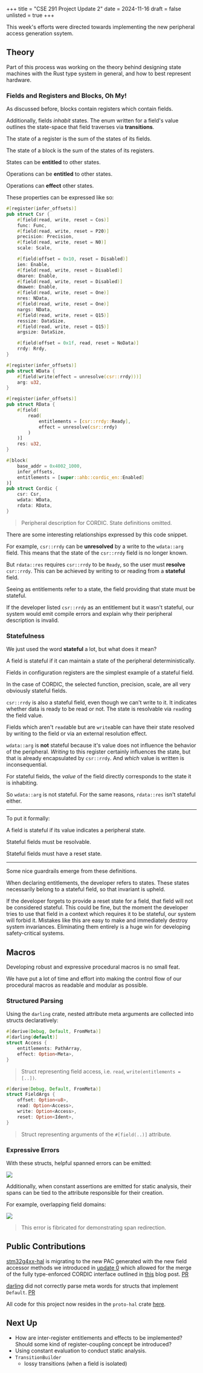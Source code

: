 +++
title = "CSE 291 Project Update 2"
date = 2024-11-16
draft = false
unlisted = true
+++

This week's efforts were directed towards implementing the new
peripheral access generation ssytem.

## Theory

Part of this process was working on the theory behind designing
state machines with the Rust type system in general, and how
to best represent hardware.

### Fields and Registers and Blocks, Oh My!

As discussed before, blocks contain registers which contain fields.

Additionally, fields *inhabit* states. The enum written for a field's
value outlines the state-space that field traverses via **transitions**.

The state of a register is the sum of the states of its fields.

The state of a block is the sum of the states of its registers.

States can be **entitled** to other states.

Operations can be **entitled** to other states.

Operations can **effect** other states.

These properties can be expressed like so:

```rust
#[register(infer_offsets)]
pub struct Csr {
    #[field(read, write, reset = Cos)]
    func: Func,
    #[field(read, write, reset = P20)]
    precision: Precision,
    #[field(read, write, reset = N0)]
    scale: Scale,

    #[field(offset = 0x10, reset = Disabled)]
    ien: Enable,
    #[field(read, write, reset = Disabled)]
    dmaren: Enable,
    #[field(read, write, reset = Disabled)]
    dmawen: Enable,
    #[field(read, write, reset = One)]
    nres: NData,
    #[field(read, write, reset = One)]
    nargs: NData,
    #[field(read, write, reset = Q15)]
    ressize: DataSize,
    #[field(read, write, reset = Q15)]
    argsize: DataSize,

    #[field(offset = 0x1f, read, reset = NoData)]
    rrdy: Rrdy,
}

#[register(infer_offsets)]
pub struct WData {
    #[field(write(effect = unresolve(csr::rrdy)))]
    arg: u32,
}

#[register(infer_offsets)]
pub struct RData {
    #[field(
        read(
            entitlements = [csr::rrdy::Ready],
            effect = unresolve(csr::rrdy)
        )
    )]
    res: u32,
}

#[block(
    base_addr = 0x4002_1000,
    infer_offsets,
    entitlements = [super::ahb::cordic_en::Enabled]
)]
pub struct Cordic {
    csr: Csr,
    wdata: WData,
    rdata: RData,
}
```
> Peripheral description for CORDIC.
> State definitions omitted.

There are some interesting relationships expressed by this code snippet.

For example, `csr::rrdy` can be **unresolved** by a write to the `wdata::arg`
field. This means that the state of the `csr::rrdy` field is no longer known.

But `rdata::res` requires `csr::rrdy` to be `Ready`, so the user must
**resolve** `csr::rrdy`. This can be achieved by writing to or reading from a
**stateful** field.

Seeing as entitlements refer to a state, the field providing that state must be
stateful.

If the developer listed `csr::rrdy` as an entitlement but it wasn't stateful,
our system would emit compile errors and explain why their peripheral description
is invalid.

### Statefulness

We just used the word **stateful** a lot, but what does it mean?

A field is stateful if it can maintain a state of the peripheral deterministically.

Fields in configuration registers are the simplest example of a stateful field.

In the case of CORDIC, the selected function, precision, scale, are all very obviously
stateful fields.

`csr::rrdy` is also a stateful field, even though we can't write to it. It indicates
whether data is ready to be read or not. The state is resolvable via `read`ing the
field value.

Fields which aren't `read`able but are `write`able can have their state resolved by
writing to the field or via an external resolution effect.

`wdata::arg` is **not** stateful because it's value does not influence the behavior
of the peripheral. *Writing* to this register certainly influences the state, but
that is already encapsulated by `csr::rrdy`. And *which* value is written is
inconsequential.

For stateful fields, the *value* of the field directly corresponds to the state it
is inhabiting.

So `wdata::arg` is not stateful. For the same reasons, `rdata::res` isn't stateful
either.

---

To put it formally:

A field is stateful if its value indicates a peripheral state.

Stateful fields must be resolvable.

Stateful fields must have a reset state.

---

Some nice guardrails emerge from these definitions.

When declaring entitlements, the developer refers to states. These states
necessarily belong to a stateful field, so that invariant is upheld.

If the developer forgets to provide a reset state for a field,
that field will not be considered stateful. This could be fine,
but the moment the developer tries to use that field in a
context which requires it to be stateful, our system will
forbid it. Mistakes like this are easy to make and immediately destroy
system invariances. Eliminating them entirely is a
huge win for developing safety-critical systems.

## Macros

Developing robust and expressive procedural macros is no small feat.

We have put a lot of time and effort into making the control flow of our
procedural macros as readable and modular as possible.

### Structured Parsing

Using the `darling` crate, nested attribute meta arguments are collected
into structs declaratively:

```rust
#[derive(Debug, Default, FromMeta)]
#[darling(default)]
struct Access {
    entitlements: PathArray,
    effect: Option<Meta>,
}
```
> Struct representing field access, i.e. `read`, `write(entitlements = [..])`.

```rust
#[derive(Debug, Default, FromMeta)]
struct FieldArgs {
    offset: Option<u8>,
    read: Option<Access>,
    write: Option<Access>,
    reset: Option<Ident>,
}
```
> Struct representing arguments of the `#[field(..)]` attribute.

### Expressive Errors

With these structs, helpful spanned errors can be emitted:

![](https://cdn.adinack.dev/cse-291/darling_error.png)

Additionally, when constant assertions are emitted for static analysis,
their spans can be tied to the attribute responsible for their creation.

For example, overlapping field domains:

![](https://cdn.adinack.dev/cse-291/static-analysis-error.png)
> This error is fibricated for demonstrating span redirection.

## Public Contributions

[stm32g4xx-hal](https://github.com/stm32-rs/stm32g4xx-hal) is migrating
to the new PAC generated with the new field accessor methods we
introduced in [update 0](../update-0) which allowed for the merge
of the fully type-enforced CORDIC interface outlined in
[this](../../blog/better-hals-first-look) blog post. [PR](https://github.com/stm32-rs/stm32g4xx-hal/pull/144)

[darling](https://github.com/TedDriggs/darling) did not correctly parse
meta words for structs that implement `Default`. [PR](https://github.com/TedDriggs/darling/pull/313)

All code for this project now resides in the `proto-hal` crate [here](https://github.com/AdinAck/proto-hal).

## Next Up

- How are inter-register entitlements and effects to be implemented? Should some kind of register-coupling concept be introduced?
- Using constant evaluation to conduct static analysis.
- `TransitionBuilder`
  - lossy transitions (when a field is isolated)

